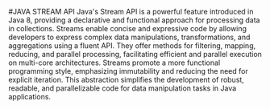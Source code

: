 
#JAVA STREAM API
Java's Stream API is a powerful feature introduced in Java 8, providing a declarative and functional approach for processing data in collections.
Streams enable concise and expressive code by allowing developers to express complex data manipulations, transformations, and aggregations using a fluent API. 
They offer methods for filtering, mapping, reducing, and parallel processing, facilitating efficient and parallel execution on multi-core architectures. 
Streams promote a more functional programming style, emphasizing immutability and reducing the need for explicit iteration. 
This abstraction simplifies the development of robust, readable, and parallelizable code for data manipulation tasks in Java applications.
